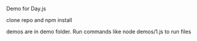 Demo for Day.js

clone repo and npm install

demos are in demo folder. Run commands like node demos/1.js to run files
